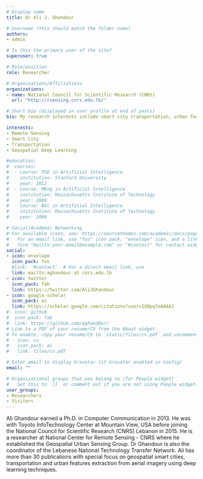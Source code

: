 ```yaml
---
# Display name
title: Dr Ali J. Ghandour

# Username (this should match the folder name)
authors:
- admin

# Is this the primary user of the site?
superuser: true

# Role/position
role: Researcher

# Organizations/Affiliations
organizations:
- name: National Council for Scientific Research (CNRS)
  url: "http://rsensing.cnrs.edu.lb/"

# Short bio (displayed in user profile at end of posts)
bio: My research interests include smart city transportation, urban features detection from high resolution aerial imagery and geospatila deep learning.

interests:
- Remote Sensing
- Smart City
- Transportation
- Geospatial Deep Learning

#education:
#  courses:
#  - course: PhD in Artificial Intelligence
#    institution: Stanford University
#    year: 2012
#  - course: MEng in Artificial Intelligence
#    institution: Massachusetts Institute of Technology
#    year: 2009
#  - course: BSc in Artificial Intelligence
#    institution: Massachusetts Institute of Technology
#    year: 2008

# Social/Academic Networking
# For available icons, see: https://sourcethemes.com/academic/docs/page-builder/#icons
#   For an email link, use "fas" icon pack, "envelope" icon, and a link in the
#   form "mailto:your-email@example.com" or "#contact" for contact widget.
social:
- icon: envelope
  icon_pack: fas
  #link: '#contact'  # For a direct email link, use
  link: mailto:aghandour at cnrs.edu.lb
- icon: twitter
  icon_pack: fab
  link: https://twitter.com/AliJGhandour
- icon: google-scholar
  icon_pack: ai
  link: https://scholar.google.com/citations?user=1XOpq7oAAAAJ
#- icon: github
#  icon_pack: fab
#  link: https://github.com/aghand0ur/
# Link to a PDF of your resume/CV from the About widget.
# To enable, copy your resume/CV to `static/files/cv.pdf` and uncomment the lines below.
# - icon: cv
#   icon_pack: ai
#   link: files/cv.pdf

# Enter email to display Gravatar (if Gravatar enabled in Config)
email: ""

# Organizational groups that you belong to (for People widget)
#   Set this to `[]` or comment out if you are not using People widget.
user_groups:
- Researchers
- Visitors
---
```


Ali Ghandour earned a Ph.D. in Computer Communication in 2013. He was with Toyoto InfoTechnology Center at Mountain View, USA before joining the National Council for Scientific Research (CNRS) Lebanon in 2015. He is a researcher at National Center for Remote Sensing - CNRS where he established the Geospatial Urban Sensing Group. Dr Ghandour is also the coordinator of the Lebanese National Technology Transfer Network. Ali has more than 30 publications with special focus on geospatial smart cities, transportation and urban features extraction from aerial imagery using deep learning techniques. 
